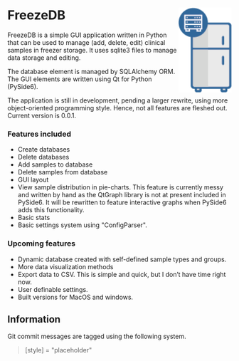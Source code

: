 # FreezeDB <img src="graphics/logo.png" align="right" width="120" />

FreezeDB is a simple GUI application written in Python that can be used to manage (add, delete, edit) clinical samples in freezer storage. It uses sqlite3 files to manage data storage and editing. 

The database element is managed by SQLAlchemy ORM. The GUI elements are written using Qt for Python (PySide6).

The application is still in development, pending a larger rewrite, using more object-oriented programming style. Hence, not all features are fleshed out. Current version is 0.0.1.

### Features included
* Create databases
* Delete databases
* Add samples to database
* Delete samples from database
* GUI layout
* View sample distribution in pie-charts. This feature is currently messy and written by hand as the QtGraph library is not at present included in PySide6. It will be rewritten to feature interactive graphs when PySide6 adds this functionality.
* Basic stats 
* Basic settings system using "ConfigParser".

### Upcoming features
* Dynamic database created with self-defined sample types and groups.
* More data visualization methods
* Export data to CSV. This is simple and quick, but I don’t have time right now.
* User definable settings.
* Built versions for MacOS and windows.


## Information
Git commit messages are tagged using the following system.

> [style] = "placeholder"

